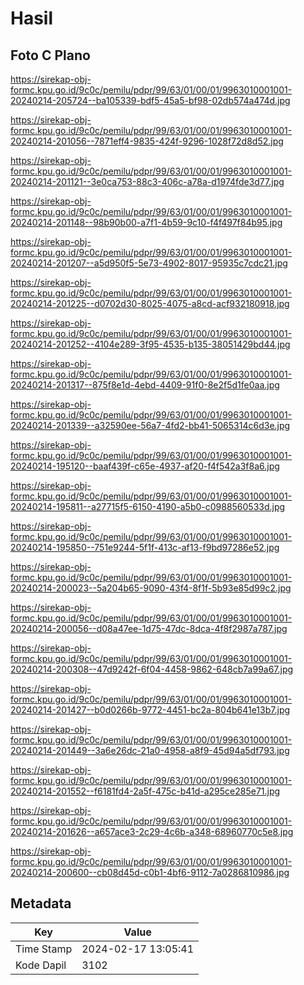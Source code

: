 # Hasil

## Foto C Plano

https://sirekap-obj-formc.kpu.go.id/9c0c/pemilu/pdpr/99/63/01/00/01/9963010001001-20240214-205724--ba105339-bdf5-45a5-bf98-02db574a474d.jpg

https://sirekap-obj-formc.kpu.go.id/9c0c/pemilu/pdpr/99/63/01/00/01/9963010001001-20240214-201056--7871eff4-9835-424f-9296-1028f72d8d52.jpg

https://sirekap-obj-formc.kpu.go.id/9c0c/pemilu/pdpr/99/63/01/00/01/9963010001001-20240214-201121--3e0ca753-88c3-406c-a78a-d1974fde3d77.jpg

https://sirekap-obj-formc.kpu.go.id/9c0c/pemilu/pdpr/99/63/01/00/01/9963010001001-20240214-201148--98b90b00-a7f1-4b59-9c10-f4f497f84b95.jpg

https://sirekap-obj-formc.kpu.go.id/9c0c/pemilu/pdpr/99/63/01/00/01/9963010001001-20240214-201207--a5d950f5-5e73-4902-8017-95935c7cdc21.jpg

https://sirekap-obj-formc.kpu.go.id/9c0c/pemilu/pdpr/99/63/01/00/01/9963010001001-20240214-201225--d0702d30-8025-4075-a8cd-acf932180918.jpg

https://sirekap-obj-formc.kpu.go.id/9c0c/pemilu/pdpr/99/63/01/00/01/9963010001001-20240214-201252--4104e289-3f95-4535-b135-38051429bd44.jpg

https://sirekap-obj-formc.kpu.go.id/9c0c/pemilu/pdpr/99/63/01/00/01/9963010001001-20240214-201317--875f8e1d-4ebd-4409-91f0-8e2f5d1fe0aa.jpg

https://sirekap-obj-formc.kpu.go.id/9c0c/pemilu/pdpr/99/63/01/00/01/9963010001001-20240214-201339--a32590ee-56a7-4fd2-bb41-5065314c6d3e.jpg

https://sirekap-obj-formc.kpu.go.id/9c0c/pemilu/pdpr/99/63/01/00/01/9963010001001-20240214-195120--baaf439f-c65e-4937-af20-f4f542a3f8a6.jpg

https://sirekap-obj-formc.kpu.go.id/9c0c/pemilu/pdpr/99/63/01/00/01/9963010001001-20240214-195811--a27715f5-6150-4190-a5b0-c0988560533d.jpg

https://sirekap-obj-formc.kpu.go.id/9c0c/pemilu/pdpr/99/63/01/00/01/9963010001001-20240214-195850--751e9244-5f1f-413c-af13-f9bd97286e52.jpg

https://sirekap-obj-formc.kpu.go.id/9c0c/pemilu/pdpr/99/63/01/00/01/9963010001001-20240214-200023--5a204b65-9090-43f4-8f1f-5b93e85d99c2.jpg

https://sirekap-obj-formc.kpu.go.id/9c0c/pemilu/pdpr/99/63/01/00/01/9963010001001-20240214-200056--d08a47ee-1d75-47dc-8dca-4f8f2987a787.jpg

https://sirekap-obj-formc.kpu.go.id/9c0c/pemilu/pdpr/99/63/01/00/01/9963010001001-20240214-200308--47d9242f-6f04-4458-9862-648cb7a99a67.jpg

https://sirekap-obj-formc.kpu.go.id/9c0c/pemilu/pdpr/99/63/01/00/01/9963010001001-20240214-201427--b0d0266b-9772-4451-bc2a-804b641e13b7.jpg

https://sirekap-obj-formc.kpu.go.id/9c0c/pemilu/pdpr/99/63/01/00/01/9963010001001-20240214-201449--3a6e26dc-21a0-4958-a8f9-45d94a5df793.jpg

https://sirekap-obj-formc.kpu.go.id/9c0c/pemilu/pdpr/99/63/01/00/01/9963010001001-20240214-201552--f6181fd4-2a5f-475c-b41d-a295ce285e71.jpg

https://sirekap-obj-formc.kpu.go.id/9c0c/pemilu/pdpr/99/63/01/00/01/9963010001001-20240214-201626--a657ace3-2c29-4c6b-a348-68960770c5e8.jpg

https://sirekap-obj-formc.kpu.go.id/9c0c/pemilu/pdpr/99/63/01/00/01/9963010001001-20240214-200600--cb08d45d-c0b1-4bf6-9112-7a0286810986.jpg


## Metadata

| Key        | Value               |
| ---------- | ------------------- |
| Time Stamp | 2024-02-17 13:05:41 |
| Kode Dapil | 3102                |



